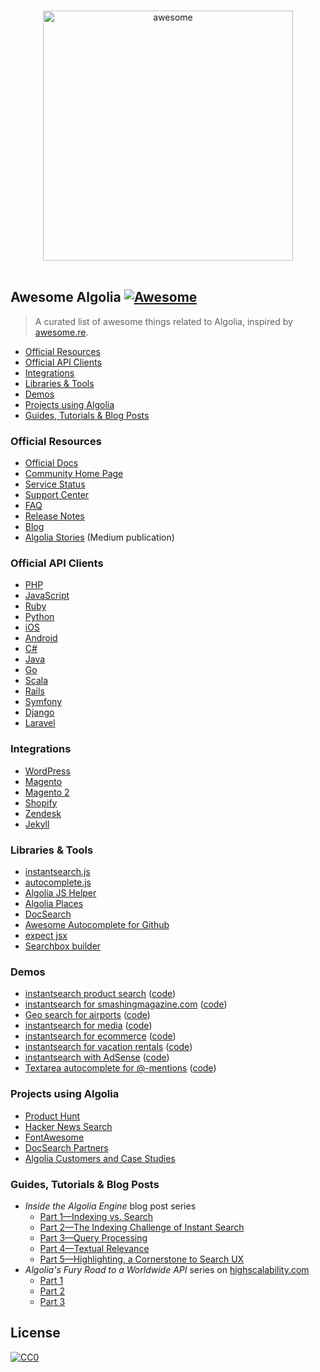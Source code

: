 <p align="center">
  <br>
  <img width="400" src="https://rawgit.com/algolia/awesome-algolia/master/logo.png" alt="awesome">
  <br>
  <br>
</p>

## Awesome Algolia [![Awesome](https://cdn.rawgit.com/sindresorhus/awesome/d7305f38d29fed78fa85652e3a63e154dd8e8829/media/badge.svg)](https://github.com/algolia/awesome-algolia)

> A curated list of awesome things related to Algolia, inspired by [awesome.re](http://awesome.re).

- [Official Resources](#official-resources)
- [Official API Clients](#official-api-clients)
- [Integrations](#integrations)
- [Libraries & Tools](#libraries--tools)
- [Demos](#demos)
- [Projects using Algolia](#projects-using-algolia)
- [Guides, Tutorials & Blog Posts](#guides-tutorials-blog--posts)

### Official Resources

- [Official Docs](https://www.algolia.com/doc/)
- [Community Home Page](https://community.algolia.com/)
- [Service Status](https://status.algolia.com/)
- [Support Center](https://www.algolia.com/support)
- [FAQ](https://www.algolia.com/doc/faq)
- [Release Notes](https://www.algolia.com/changes)
- [Blog](https://blog.algolia.com/)
- [Algolia Stories](https://stories.algolia.com/) (Medium publication)

### Official API Clients

- [PHP](https://github.com/algolia/algoliasearch-client-php)
- [JavaScript](https://github.com/algolia/algoliasearch-client-js)
- [Ruby](https://github.com/algolia/algoliasearch-client-ruby)
- [Python](https://github.com/algolia/algoliasearch-client-python)
- [iOS](https://github.com/algolia/algoliasearch-client-swift)
- [Android](https://github.com/algolia/algoliasearch-client-android)
- [C#](https://github.com/algolia/algoliasearch-client-csharp)
- [Java](https://github.com/algolia/algoliasearch-client-java)
- [Go](https://github.com/algolia/algoliasearch-client-go)
- [Scala](https://github.com/algolia/algoliasearch-client-scala)
- [Rails](https://github.com/algolia/algoliasearch-rails)
- [Symfony](https://github.com/algolia/AlgoliaSearchBundle)
- [Django](https://github.com/algolia/algoliasearch-django)
- [Laravel](https://github.com/algolia/algoliasearch-laravel)

### Integrations

- [WordPress](https://community.algolia.com/wordpress)
- [Magento](https://community.algolia.com/magento/)
- [Magento 2](https://community.algolia.com/magento/)
- [Shopify](https://community.algolia.com/shopify/)
- [Zendesk](https://community.algolia.com/zendesk/)
- [Jekyll](https://github.com/algolia/algoliasearch-jekyll)

### Libraries & Tools

- [instantsearch.js](https://community.algolia.com/instantsearch.js/)
- [autocomplete.js](https://github.com/algolia/autocomplete.js)
- [Algolia JS Helper](https://community.algolia.com/algoliasearch-helper-js/)
- [Algolia Places](https://community.algolia.com/places/)
- [DocSearch](https://community.algolia.com/docsearch/)
- [Awesome Autocomplete for Github](https://github.algolia.com/)
- [expect jsx](https://github.com/algolia/expect-jsx)
- [Searchbox builder](http://shipow.github.io/searchbox/)

### Demos

- [instantsearch product search](https://demos.algolia.com/instant-search-demo/) ([code](https://github.com/algolia/instant-search-demo))
- [instantsearch for smashingmagazine.com](https://community.algolia.com/demo-smashingmagazine/) ([code](https://github.com/algolia/demo-smashingmagazine/))
- [Geo search for airports](https://demos.algolia.com/geo-search-demo/) ([code](https://github.com/algolia/demo-geo-search))
- [instantsearch for media](https://community.algolia.com/instantsearch.js/examples/media/) ([code](https://github.com/algolia/instantsearch.js/tree/master/docs/examples/media))
- [instantsearch for ecommerce](https://community.algolia.com/instantsearch.js/examples/e-commerce/) ([code](https://github.com/algolia/instantsearch.js/tree/master/docs/examples/e-commerce))
- [instantsearch for vacation rentals](https://community.algolia.com/instantsearch.js/examples/tourism/) ([code](https://github.com/algolia/instantsearch.js/tree/master/docs/examples/tourism))
- [instantsearch with AdSense](https://demo.algolia.com/examples/instant-search-google-adsense/) ([code](https://github.com/algolia/examples/tree/master/instant-search/google-adsense))
- [Textarea autocomplete for @-mentions](https://demo.algolia.com/examples/textarea-autocomplete/basic-autocomplete.html) ([code](https://github.com/algolia/examples/tree/master/textarea-autocomplete))

### Projects using Algolia

- [Product Hunt](https://www.producthunt.com/search/posts)
- [Hacker News Search](https://hn.algolia.com/)
- [FontAwesome](http://fontawesome.io/icons/)
- [DocSearch Partners](https://community.algolia.com/docsearch/)
- [Algolia Customers and Case Studies](https://www.algolia.com/customers)

### Guides, Tutorials & Blog Posts

  - *Inside the Algolia Engine* blog post series
      - [Part 1—Indexing vs. Search](https://blog.algolia.com/inside-the-algolia-engine-part-1-indexing-vs-search/)
      - [Part 2—The Indexing Challenge of Instant Search](https://blog.algolia.com/inside-the-algolia-engine-part-2-the-indexing-challenge-of-instant-search/)
      - [Part 3—Query Processing](https://blog.algolia.com/inside-the-algolia-engine-part-3-query-processing/)
      - [Part 4—Textual Relevance](https://blog.algolia.com/inside-the-algolia-enginepart-4-textual-relevance/)
      - [Part 5—Highlighting, a Cornerstone to Search UX](https://blog.algolia.com/inside-the-algolia-engine-part-5-highlighting-a-cornerstone-to-search-ux/)
  - *Algolia's Fury Road to a Worldwide API* series on [highscalability.com](http://highscalability.com/)
    - [Part 1](http://highscalability.com/blog/2015/7/13/algolias-fury-road-to-a-worldwide-api.html)
    - [Part 2](http://highscalability.com/blog/2015/7/20/algolias-fury-road-to-a-worldwide-api-steps-part-2.html)
    - [Part 3](http://highscalability.com/blog/2015/7/27/algolias-fury-road-to-a-worldwide-api-part-3.html)
    

## License

[![CC0](https://i.creativecommons.org/p/zero/1.0/88x31.png)](https://creativecommons.org/publicdomain/zero/1.0/)
